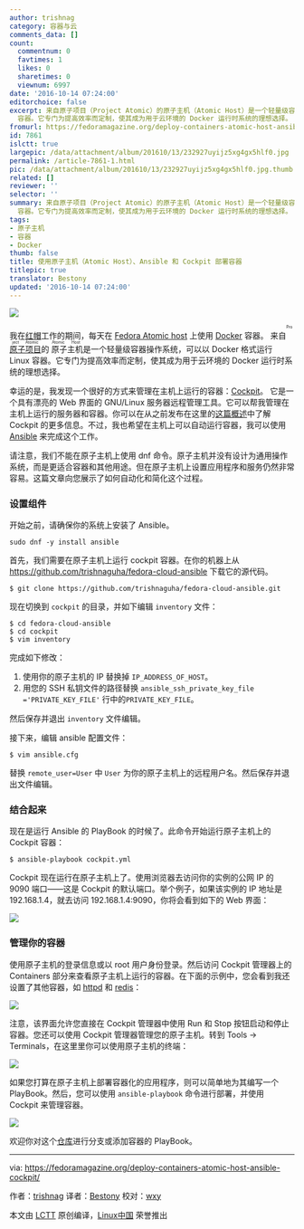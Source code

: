 ```yaml
---
author: trishnag
category: 容器与云
comments_data: []
count:
  commentnum: 0
  favtimes: 1
  likes: 0
  sharetimes: 0
  viewnum: 6997
date: '2016-10-14 07:24:00'
editorchoice: false
excerpt: 来自原子项目（Project Atomic）的原子主机（Atomic Host）是一个轻量级容器操作系统，可以以 Docker 格式运行 Linux
  容器。它专门为提高效率而定制，使其成为用于云环境的 Docker 运行时系统的理想选择。
fromurl: https://fedoramagazine.org/deploy-containers-atomic-host-ansible-cockpit/
id: 7861
islctt: true
largepic: /data/attachment/album/201610/13/232927uyijz5xg4gx5hlf0.jpg
permalink: /article-7861-1.html
pic: /data/attachment/album/201610/13/232927uyijz5xg4gx5hlf0.jpg.thumb.jpg
related: []
reviewer: ''
selector: ''
summary: 来自原子项目（Project Atomic）的原子主机（Atomic Host）是一个轻量级容器操作系统，可以以 Docker 格式运行 Linux
  容器。它专门为提高效率而定制，使其成为用于云环境的 Docker 运行时系统的理想选择。
tags:
- 原子主机
- 容器
- Docker
thumb: false
title: 使用原子主机（Atomic Host）、Ansible 和 Cockpit 部署容器
titlepic: true
translator: Bestony
updated: '2016-10-14 07:24:00'
---
```


![](/data/attachment/album/201610/13/232927uyijz5xg4gx5hlf0.jpg)


我在[红帽](https://www.redhat.com/)工作的期间，每天在 [Fedora Atomic host](https://getfedora.org/en/cloud/download/atomic.html) 上使用 [Docker](https://www.docker.com/) 容器。 来自<ruby> <a href="http://www.projectatomic.io/">  原子项目 </a> <rp>  （ </rp> <rt>  Project Atomic </rt> <rp>  ） </rp></ruby>的<ruby> 原子主机 <rp>  （ </rp> <rt>  Atomic Host </rt> <rp>  ） </rp></ruby>是一个轻量级容器操作系统，可以以 Docker 格式运行 Linux 容器。它专门为提高效率而定制，使其成为用于云环境的 Docker 运行时系统的理想选择。


幸运的是，我发现一个很好的方式来管理在主机上运行的容器：[Cockpit](http://cockpit-project.org/)。 它是一个具有漂亮的 Web 界面的 GNU/Linux 服务器远程管理工具。它可以帮我管理在主机上运行的服务器和容器。你可以在从之前发布在这里的[这篇概述](https://fedoramagazine.org/cockpit-overview/)中了解 Cockpit 的更多信息。不过，我也希望在主机上可以自动运行容器，我可以使用 [Ansible](https://www.ansible.com/) 来完成这个工作。


请注意，我们不能在原子主机上使用 dnf 命令。原子主机并没有设计为通用操作系统，而是更适合容器和其他用途。但在原子主机上设置应用程序和服务仍然非常容易。这篇文章向您展示了如何自动化和简化这个过程。


### 设置组件


开始之前，请确保你的系统上安装了 Ansible。



```
sudo dnf -y install ansible

```

首先，我们需要在原子主机上运行 cockpit 容器。在你的机器上从 <https://github.com/trishnaguha/fedora-cloud-ansible> 下载它的源代码。



```
$ git clone https://github.com/trishnaguha/fedora-cloud-ansible.git

```

现在切换到 `cockpit` 的目录，并如下编辑 `inventory` 文件：



```
$ cd fedora-cloud-ansible
$ cd cockpit
$ vim inventory

```

完成如下修改：


1. 使用你的原子主机的 IP 替换掉 `IP_ADDRESS_OF_HOST`。
2. 用您的 SSH 私钥文件的路径替换 `ansible_ssh_private_key_file ='PRIVATE_KEY_FILE'` 行中的`PRIVATE_KEY_FILE`。


然后保存并退出 `inventory` 文件编辑。


接下来，编辑 ansible 配置文件：



```
$ vim ansible.cfg

```

替换 `remote_user=User` 中 `User` 为你的原子主机上的远程用户名。然后保存并退出文件编辑。


### 结合起来


现在是运行 Ansible 的 PlayBook 的时候了。此命令开始运行原子主机上的 Cockpit 容器：



```
$ ansible-playbook cockpit.yml

```

Cockpit 现在运行在原子主机上了。使用浏览器去访问你的实例的公网 IP 的 9090 端口——这是 Cockpit 的默认端口。举个例子，如果该实例的 IP 地址是 192.168.1.4，就去访问 192.168.1.4:9090，你将会看到如下的 Web 界面：


![](/data/attachment/album/201610/13/232955lo6melo1mp9kmpkk.jpg)


### 管理你的容器


使用原子主机的登录信息或以 root 用户身份登录。然后访问 Cockpit 管理器上的 Containers 部分来查看原子主机上运行的容器。在下面的示例中，您会看到我还设置了其他容器，如 [httpd](https://github.com/trishnaguha/fedora-cloud-ansible/tree/master/httpd) 和 [redis](https://github.com/trishnaguha/fedora-cloud-ansible/tree/master/redis)：


![](/data/attachment/album/201610/13/233023xcrcsj5gso5kkgpc.jpg)


注意，该界面允许您直接在 Cockpit 管理器中使用 Run 和 Stop 按钮启动和停止容器。您还可以使用 Cockpit 管理器管理您的原子主机。转到 Tools -> Terminals，在这里里你可以使用原子主机的终端：


![](/data/attachment/album/201610/13/233036g7hqvrg0386qr3qo.jpg)


如果您打算在原子主机上部署容器化的应用程序，则可以简单地为其编写一个 PlayBook。然后，您可以使用 `ansible-playbook` 命令进行部署，并使用 Cockpit 来管理容器。


![](/data/attachment/album/201610/13/233046racagpaabh7np8ap.jpg)


欢迎你对这个[仓库](https://github.com/trishnaguha/fedora-cloud-ansible)进行分支或添加容器的 PlayBook。




---


via: <https://fedoramagazine.org/deploy-containers-atomic-host-ansible-cockpit/>


作者：[trishnag](https://fedoramagazine.org/author/trishnag/) 译者：[Bestony](https://github.com/Bestony) 校对：[wxy](https://github.com/wxy)


本文由 [LCTT](https://github.com/LCTT/TranslateProject) 原创编译，[Linux中国](https://linux.cn/) 荣誉推出